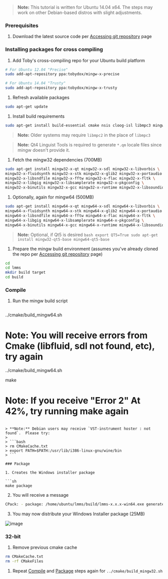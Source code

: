 > **Note:**  This tutorial is written for Ubuntu 14.04 x64.  The steps may work on other Debian-based distros with slight adjustments.

### Prerequisites
 1. Download the latest source code per [Accessing git repository](Accessing-git-repository) page

### Installing packages for cross compiling
 1. Add Toby's cross-compiling repo for your Ubuntu build platform

   ```sh
# For Ubuntu 12.04 "Precise"
sudo add-apt-repository ppa:tobydox/mingw-x-precise

# For Ubuntu 14.04 "Trusty"
sudo add-apt-repository ppa:tobydox/mingw-x-trusty
   ```

 1. Refresh available packages
   ```sh
sudo apt-get update
   ```

 1. Install build requirements

   ```sh
sudo apt-get install build-essential cmake nsis cloog-isl libmpc3 mingw32 qt4-linguist-tools
   ```
   > **Note:** Older systems may require `libmpc2` in the place of `libmpc3`
   
   > **Note:** Qt4 Linguist Tools is required to generate `*.qm` locale files since mingw doesn't provide it.
 
 1. Fetch the mingw32 dependencies (700MB)

   ```sh
sudo apt-get install mingw32-x-qt mingw32-x-sdl mingw32-x-libvorbis \
mingw32-x-fluidsynth mingw32-x-stk mingw32-x-glib2 mingw32-x-portaudio \
mingw32-x-libsndfile mingw32-x-fftw mingw32-x-flac mingw32-x-fltk \
mingw32-x-libgig mingw32-x-libsamplerate mingw32-x-pkgconfig \
mingw32-x-binutils mingw32-x-gcc mingw32-x-runtime mingw32-x-libsoundio \
   ```

 1. Optionally, again for mingw64 (500MB)

   ```sh
sudo apt-get install mingw64-x-qt mingw64-x-sdl mingw64-x-libvorbis \
mingw64-x-fluidsynth mingw64-x-stk mingw64-x-glib2 mingw64-x-portaudio \
mingw64-x-libsndfile mingw64-x-fftw mingw64-x-flac mingw64-x-fltk \
mingw64-x-libgig mingw64-x-libsamplerate mingw64-x-pkgconfig \
mingw64-x-binutils mingw64-x-gcc mingw64-x-runtime mingw64-x-libsoundio
   ```

 > **Note:** Optional, if Qt5 is desired
    ```bash
    export QT5=True
    sudo apt-get install mingw32-qt5-base mingw64-qt5-base
    ```

 1. Prepare the mingw build environment (assumes you've already cloned the repo per [Accessing git repository](Accessing-git-repository) page)

   ```sh
cd
cd lmms
mkdir build target
cd build
   ```

### Compile

1. Run the mingw build script

   ```sh
../cmake/build_mingw64.sh
# Note:  You will receive errors from Cmake (libfluid, sdl not found, etc), try again
../cmake/build_mingw64.sh

make
# Note:  If you receive "Error 2" At 42%, try running make again
   ```

   > **Note:** Debian users may receive `VST-instrument hoster : not found`.  Please try:
   >
   > ```bash
   > rm CMakeCache.txt
   > export PATH=$PATH:/usr/lib/i386-linux-gnu/wine/bin
   > ```

### Package

 1. Creates the Windows installer package

   ```sh
make package
   ```
 2. You will receive a message

   ```sh
   CPack: - package: /home/ubuntu/lmms/build/lmms-x.x.x-win64.exe generated.
   ```
 3. You may now distribute your Windows Installer package (25MB)

   ![image](https://cloud.githubusercontent.com/assets/6345473/3217984/64582130-efe5-11e3-975f-d494215fb85b.png)


### 32-bit
 1. Remove previous cmake cache

   ```sh
rm CMakeCache.txt
rm -rf CMakeFiles
   ```
 1. Repeat [Compile](#compile) and [Package](#package) steps again for `../cmake/build_mingw32.sh`
